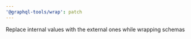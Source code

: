 ```yaml
---
'@graphql-tools/wrap': patch
---
```


Replace internal values with the external ones while wrapping schemas
